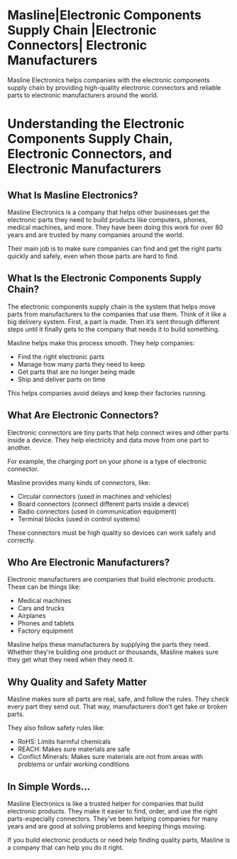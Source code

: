 # Masline|Electronic Components Supply Chain |Electronic Connectors| Electronic Manufacturers
Masline Electronics helps companies with the electronic components supply chain by providing high-quality electronic connectors and reliable parts to electronic manufacturers around the world.

# Understanding the Electronic Components Supply Chain, Electronic Connectors, and Electronic Manufacturers

## What Is Masline Electronics?

Masline Electronics is a company that helps other businesses get the electronic parts they need to build products like computers, phones, medical machines, and more. They have been doing this work for over 80 years and are trusted by many companies around the world.

Their main job is to make sure companies can find and get the right parts quickly and safely, even when those parts are hard to find.

## What Is the Electronic Components Supply Chain?

The electronic components supply chain is the system that helps move parts from manufacturers to the companies that use them. Think of it like a big delivery system. First, a part is made. Then it’s sent through different steps until it finally gets to the company that needs it to build something.

Masline helps make this process smooth. They help companies:

- Find the right electronic parts
- Manage how many parts they need to keep
- Get parts that are no longer being made
- Ship and deliver parts on time

This helps companies avoid delays and keep their factories running.

## What Are Electronic Connectors?

Electronic connectors are tiny parts that help connect wires and other parts inside a device. They help electricity and data move from one part to another.

For example, the charging port on your phone is a type of electronic connector.

Masline provides many kinds of connectors, like:

- Circular connectors (used in machines and vehicles)
- Board connectors (connect different parts inside a device)
- Radio connectors (used in communication equipment)
- Terminal blocks (used in control systems)

These connectors must be high quality so devices can work safely and correctly.

## Who Are Electronic Manufacturers?

Electronic manufacturers are companies that build electronic products. These can be things like:

- Medical machines  
- Cars and trucks  
- Airplanes  
- Phones and tablets  
- Factory equipment  

Masline helps these manufacturers by supplying the parts they need. Whether they’re building one product or thousands, Masline makes sure they get what they need when they need it.

## Why Quality and Safety Matter

Masline makes sure all parts are real, safe, and follow the rules. They check every part they send out. That way, manufacturers don’t get fake or broken parts.

They also follow safety rules like:

- RoHS: Limits harmful chemicals
- REACH: Makes sure materials are safe
- Conflict Minerals: Makes sure materials are not from areas with problems or unfair working conditions

## In Simple Words…

Masline Electronics is like a trusted helper for companies that build electronic products. They make it easier to find, order, and use the right parts-especially connectors. They’ve been helping companies for many years and are good at solving problems and keeping things moving.

If you build electronic products or need help finding quality parts, Masline is a company that can help you do it right.


